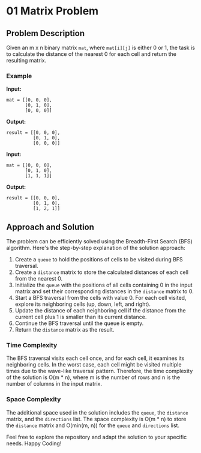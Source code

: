 # 01 Matrix Problem

## Problem Description

Given an m x n binary matrix `mat`, where `mat[i][j]` is either 0 or 1, the task is to calculate the distance of the nearest 0 for each cell and return the resulting matrix.

### Example

**Input:**
```
mat = [[0, 0, 0],
       [0, 1, 0],
       [0, 0, 0]]
```

**Output:**
```
result = [[0, 0, 0],
          [0, 1, 0],
          [0, 0, 0]]
```

**Input:**
```
mat = [[0, 0, 0],
       [0, 1, 0],
       [1, 1, 1]]
```

**Output:**
```
result = [[0, 0, 0],
          [0, 1, 0],
          [1, 2, 1]]
```

## Approach and Solution 

The problem can be efficiently solved using the Breadth-First Search (BFS) algorithm. Here's the step-by-step explanation of the solution approach:

1. Create a `queue` to hold the positions of cells to be visited during BFS traversal.
2. Create a `distance` matrix to store the calculated distances of each cell from the nearest 0.
3. Initialize the `queue` with the positions of all cells containing 0 in the input matrix and set their corresponding distances in the `distance` matrix to 0.
4. Start a BFS traversal from the cells with value 0. For each cell visited, explore its neighboring cells (up, down, left, and right).
5. Update the distance of each neighboring cell if the distance from the current cell plus 1 is smaller than its current distance.
6. Continue the BFS traversal until the queue is empty.
7. Return the `distance` matrix as the result.

### Time Complexity

The BFS traversal visits each cell once, and for each cell, it examines its neighboring cells. In the worst case, each cell might be visited multiple times due to the wave-like traversal pattern. Therefore, the time complexity of the solution is O(m * n), where m is the number of rows and n is the number of columns in the input matrix.

### Space Complexity

The additional space used in the solution includes the `queue`, the `distance` matrix, and the `directions` list. The space complexity is O(m * n) to store the `distance` matrix and O(min(m, n)) for the `queue` and `directions` list.

Feel free to explore the repository and adapt the solution to your specific needs. Happy Coding!